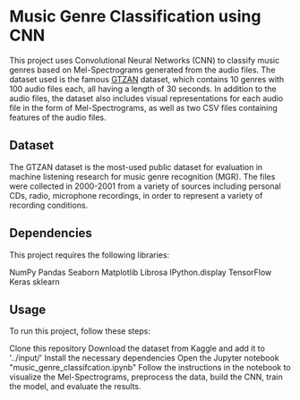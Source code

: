 # Music Genre Classification using CNN
This project uses Convolutional Neural Networks (CNN) to classify music genres based on Mel-Spectrograms generated from the audio files. The dataset used is the famous [GTZAN](https://www.kaggle.com/datasets/andradaolteanu/gtzan-dataset-music-genre-classification) dataset, which contains 10 genres with 100 audio files each, all having a length of 30 seconds. In addition to the audio files, the dataset also includes visual representations for each audio file in the form of Mel-Spectrograms, as well as two CSV files containing features of the audio files.

## Dataset
The GTZAN dataset is the most-used public dataset for evaluation in machine listening research for music genre recognition (MGR). The files were collected in 2000-2001 from a variety of sources including personal CDs, radio, microphone recordings, in order to represent a variety of recording conditions.

## Dependencies
This project requires the following libraries:

NumPy
Pandas
Seaborn
Matplotlib
Librosa
IPython.display
TensorFlow
Keras
sklearn
## Usage
To run this project, follow these steps:

Clone this repository
Download the dataset from Kaggle and add it to '../input/'
Install the necessary dependencies
Open the Jupyter notebook "music_genre_classifcation.ipynb"
Follow the instructions in the notebook to visualize the Mel-Spectrograms, preprocess the data, build the CNN, train the model, and evaluate the results.
